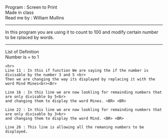 Program : Screen to Print <br>
Made in class <br>
Read me by : William Mullins <br>
<hr>

In this program you are using it to count to 100 and modify certain number to be rplaced by words.
<hr>
    List of Definition <br>
    Number  is = to 1 

    <hr>
    Line 11 : In this if function We are saying the if the number is divisable by the number 3 and 5 <br>
    Then we are changing the way its displayed by replacing it with the word Mind Mines<br><Br>

    Line 16 : In this line we are now lookling for remainding numbers that are only divisable by 5<br>
    and changing them to display the word Mines. <BR> <BR>

    Line 22 : In this line we are now lookling for remainding numbers that are only divisable by 3<br>
    and changing them to display the word Mind. <BR> <BR>

    Line 26 : This line is allowing all the remaning numbers to be displayed. 
    
